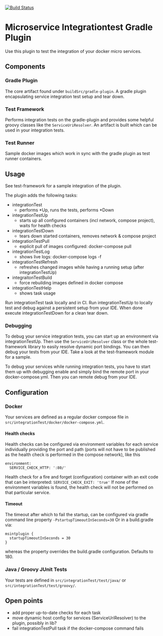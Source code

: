 [![Build Status](https://travis-ci.org/dbsystel/microservice-integrationtest-gradle-plugin.svg?branch=develop)](https://travis-ci.org/dbsystel/microservice-integrationtest-gradle-plugin)

Microservice Integrationtest Gradle Plugin
==========================================

Use this plugin to test the integration of your docker micro services. 

## Components

### Gradle Plugin
The core artifact found under `buildSrc/gradle-plugin`. A gradle plugin encapsulating service integration test setup and tear down.

### Test Framework
Performs integration tests on the gradle-plugin and provides some helpful groovy classes like the `ServiceUriResolver`. An artifact is built which can be used in your integration tests.

### Test Runner
Sample docker images which work in sync with the gradle plugin as test runner containers.

## Usage
See test-framework for a sample integration of the plugin.

The plugin adds the following tasks:
* integrationTest
  * performs *Up, runs the tests, performs *Down
* integrationTestUp
  * starts up all configured containers (incl network, compose project), waits for health checks
* integrationTestDown
  * tears down started containers, removes network & compose project
* integrationTestPull
  * explicit pull of images configured: docker-compose pull
* integrationTestLog
  * shows live logs: docker-compose logs -f
* integrationTestRefresh
  * refreshes changed images while having a running setup (after integrationTestUp)
* integraitonTestBuild
  * force rebuilding images defined in docker compose
* integrationTestHelp
  * shows task usage

Run integrationTest task locally and in CI.
Run integrationTestUp to locally test and debug against a persistent setup from your IDE. When done execute integrationTestDown for a clean tear down.

### Debugging
To debug your service integration tests, you can start up an environment via integrationTestUp. Then use the `ServiceUriResolver` class or the whole test-framework library to easily resolve dynamic port bindings. You can then debug your tests from your IDE. Take a look at the test-framework module for a sample.

To debug your services while running integration tests, you have to start them up with debugging enable and simply bind the remote port in your docker-compose.yml. Then you can remote debug from your IDE.

## Configuration

### Docker
Your services are defined as a regular docker compose file in `src/integrationTest/docker/docker-compose.yml`.

#### Health checks 
Health checks can be configured via environment variables for each service individually providing the port and path (ports will not have to be published as the health check is performed in the compose network), like this
```
environment:
  SERVICE_CHECK_HTTP: ':80/'
```
Health check for a fire and forget (configuration) container with an exit code that can be interpreted: `SERVICE_CHECK_EXIT: 'true'`
If none of the environment variables is found, the health check will not be performed on that particular service.

#### Timeout
The timeout after which to fail the startup, can be configured via gradle command line property `-PstartupTimeoutInSeconds=30`
Or in a build.gradle via:
```
msintplugin {
  startupTimeoutInSeconds = 30
}
```
whereas the property overrides the build.gradle configuration.
Defaults to 180.

### Java / Groovy JUnit Tests
Your tests are defined in `src/integrationTest/test/java/` or `src/integrationTest/test/groovy/`. 
 
## Open points

* add proper up-to-date checks for each task
* move dynamic host config for services (ServiceUriResolver) to the plugin, possibly in lib?
* fail integrationTestPull task if the docker-compose command fails
